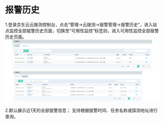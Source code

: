 # 报警历史    
1.登录京东云云拨测控制台，点击“管理->云拨测->报警管理->报警历史”，进入站点监控全部报警历史页面，切换至“可用性监控”标签则，进入可用性监控全部报警历史页面。  
![报警历史1](../../../../../image/Cloud-Detection/history-site.png)  
![报警历史2](../../../../../image/Cloud-Detection/history-usa.png)

2.默认展示近1天的全部报警信息； 支持根据报警时间、任务名称或探测地址进行查询。
